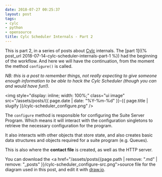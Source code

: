 ```yaml
---
date: 2018-07-27 00:25:37
layout: post
tags:
- cylc
- python
- opensource
title: Cylc Scheduler Internals - Part 2
---
```


This is part 2, in a series of posts about [Cylc](https://cylc.github.io/cylc)
internals. The [part 1]({% post_url 2018-07-14-cylc-scheduler-internals-part-1 %})
had the beginning of the workflow. And here we will have the continuation, from
the moment the method `configure()` is called.

*NB: this is a post to remember things, not really expecting to give someone enough
information to be able to hack the Cylc Scheduler (though you can and would have fun!).*

<img style="display: inline; width: 100%;" class="ui image" src="/assets/posts/{{ page.date | date: "%Y-%m-%d" }}-{{ page.title | slugify }}/cylc-scheduler_configure.png"  />

<!--more-->

The `configure` method is responsible for configuring the Suite Server Program. Which
means it will interact with the configuration singletons to retrieve the necessary
configuration for the program.

It also interacts with other objects that store state, and also creates basic data structures
and objects required for a suite program (e.g. Queues).

This is also where the **contact file** is created, as well as the HTTP server.

You can download the <a href="/assets/posts{{page.path | remove: ".md" | remove: "_posts" }}/cylc-scheduler_configure-src.png">source file</a> for the diagram used in this post, and edit it
with [draw.io](https://draw.io).
